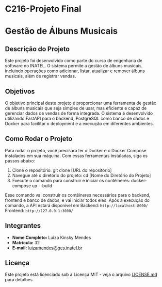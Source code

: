 # C216-Projeto Final
# Gestão de Álbuns Musicais

## Descrição do Projeto
Este projeto foi desenvolvido como parte do curso de engenharia de software no INATEL. O sistema permite a gestão de álbuns musicais, incluindo operações como adicionar, listar, atualizar e remover álbuns musicais, além de registrar vendas.

## Objetivos
O objetivo principal deste projeto é proporcionar uma ferramenta de gestão de álbuns musicais que seja simples de usar, mas eficiente e capaz de gerenciar dados de vendas de forma integrada. O sistema é desenvolvido utilizando FastAPI para o backend, PostgreSQL como banco de dados e Docker para facilitar o deployment e a execução em diferentes ambientes.

## Como Rodar o Projeto
Para rodar o projeto, você precisará ter o Docker e o Docker Compose instalados em sua máquina. Com essas ferramentas instaladas, siga os passos abaixo:

1. Clone o repositório:
   git clone [URL do repositório]
2. Navegue até o diretório do projeto:
   cd [Nome do Diretório do Projeto]
3. Execute o comando para construir e iniciar os contêineres:
   docker-compose up --build

Esse comando vai construir os contêineres necessários para o backend, frontend e banco de dados, e vai iniciar todos eles. Após a execução do comando, a API estará disponível em Backend: `http://localhost:8000/`
Frontend: `http://127.0.0.1:3000/`

## Integrantes
- **Nome Completo:** Luiza Kinsky Mendes
- **Matrícula:** 32
- **E-mail:** luizamendes@ges.inatel.br

## Licença
Este projeto está licenciado sob a Licença MIT - veja o arquivo [LICENSE.md](LICENSE.md) para detalhes.
